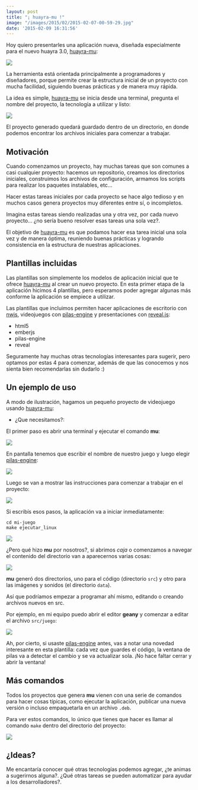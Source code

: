 ```yaml
---
layout: post
title: "¡ huayra-mu !"
image: "/images/2015/02/2015-02-07-00-59-29.jpg"
date: '2015-02-09 16:31:56'
---
```


Hoy quiero presentarles una aplicación nueva, diseñada especialmente para el nuevo huayra 3.0, [huayra-mu](https://github.com/hugoruscitti/huayra-mu):

![](/images/2015/02/preview.png)

La herramienta está orientada principalmente a programadores y diseñadores, porque permite crear la estructura inicial de un proyecto con mucha facilidad, siguiendo buenas prácticas y de manera muy rápida.

La idea es simple, [huayra-mu](https://github.com/hugoruscitti/huayra-mu) se inicia desde una terminal, pregunta el nombre del proyecto, la tecnología a utilizar y listo:

![](/images/2015/02/2015-02-07-19_10_49.gif)

El proyecto generado quedará guardado dentro de un directorio, en donde podemos encontrar los archivos iniciales para comenzar a trabajar.


Motivación
----

Cuando comenzamos un proyecto, hay muchas tareas que son comunes a casi cualquier proyecto: hacemos un repositorio, creamos los directorios iniciales, construimos los archivos de configuración, armamos los scripts para realizar los paquetes instalables, etc...

Hacer estas tareas iniciales por cada proyecto se hace algo tedioso y en muchos casos genera proyectos muy diferentes entre sí, o incompletos.

Imagina estas tareas siendo realizadas una y otra vez, por cada nuevo proyecto... ¿no sería bueno resolver esas tareas una sola vez?.

El objetivo de [huayra-mu](https://github.com/hugoruscitti/huayra-mu) es que podamos hacer esa tarea inicial una sola vez y de manera óptima, reuniendo buenas prácticas y logrando consistencia en la estructura de nuestras aplicaciones.


Plantillas incluidas
-------

Las plantillas son simplemente los modelos de aplicación inicial que te ofrece [huayra-mu](https://github.com/hugoruscitti/huayra-mu) al crear un nuevo proyecto. En esta primer etapa de la aplicación hicimos 4 plantillas, pero esperamos poder agregar algunas más conforme la aplicación se empiece a utilizar.

Las plantillas que incluimos permiten hacer aplicaciones de escritorio con [nwjs](http://nwjs.io/), videojuegos con [pilas-engine](http://pilas-engine.com.ar/) y presentaciones con [reveal.js](http://lab.hakim.se/reveal-js/):

- html5
- emberjs
- pilas-engine
- reveal

Seguramente hay muchas otras tecnologías interesantes para sugerir, pero optamos por estas 4 para comenzar, además de que las conocemos y nos sienta bien recomendarlas sin dudarlo :)

Un ejemplo de uso
-------

A modo de ilustración, hagamos un pequeño proyecto de videojuego usando  [huayra-mu](data/plantillas/nwjs-ember-seed):

- ¿Que necesitamos?:

El primer paso es abrir una terminal y ejecutar el comando **mu**:

![](/images/2015/02/huayra-mu-2015-02-07-20-42-16.png)

En pantalla tenemos que escribir el nombre de nuestro juego y luego elegir [pilas-engine](http://www.pilas-engine.com.ar):

![](/images/2015/02/huayra-mu-2015-02-07-20-46-12.png)

Luego se van a mostrar las instrucciones para comenzar a trabajar en el proyecto:

![](/images/2015/02/ppp-2015-02-13-12-40-27.png)

Si escribís esos pasos, la aplicación va a iniciar inmediatamente:

    cd mi-juego
    make ejecutar_linux

![](/images/2015/02/huayra-3---beta-febrero---32-bits--Running--2015-02-13-12-53-34.png)

¿Pero qué hizo **mu** por nosotros?, si abrimos *caja* o comenzamos a navegar el contenido del directorio van a aparecernos varias cosas:

![](/images/2015/02/huayra-3---beta-febrero---32-bits--Running--2015-02-13-12-56-42.png)

**mu** generó dos directorios, uno para el código (directorio ``src``) y otro para las imágenes y sonidos (el directorio ``data``).

Así que podríamos empezar a programar ahí mismo, editando o creando archivos nuevos en src.

Por ejemplo, en mi equipo puedo abrir el editor **geany** y comenzar a editar el archivo ``src/juego``:

![](/images/2015/02/huayra-3---beta-febrero---32-bits--Running--2015-02-13-13-06-35.png)

Ah, por cierto, si usaste [pilas-engine](http://pilas-engine.com.ar/) antes, vas a notar una novedad interesante en esta plantilla: cada vez que guardes el código, la ventana de pilas va  a detectar el cambio y se va actualizar sola. ¡No hace faltar cerrar y abrir la ventana!


Más comandos
----

Todos los proyectos que genera **mu** vienen con una serie de comandos para hacer cosas típicas, como ejecutar la aplicación, publicar una nueva versión o incluso empaquetarla en un archivo ``.deb``.

Para ver estos comandos, lo único que tienes que hacer es llamar al comando ``make`` dentro del directorio del proyecto:


![](/images/2015/02/huayra-3---beta-febrero---32-bits--Running--2015-02-13-13-13-54.png)


¿Ideas?
-----

Me encantaría conocer qué otras tecnologías podemos agregar, ¿te animas a sugerirnos alguna?. ¿Qué otras tareas se pueden automatizar para ayudar a los desarrolladores?.
